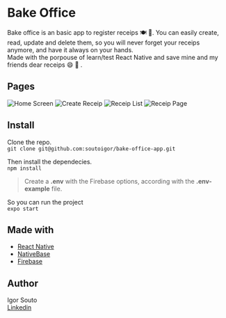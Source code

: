 
# Bake Office

Bake office is an basic app to register receips 🍽 🍹. You can easily create, read, update and delete them, so you will never forget your receips anymore, and have it always on your hands.  
Made with the porpouse of learn/test React Native and save mine and my friends dear receips 😄 🍔 .

## Pages

![Home Screen](https://i.imgur.com/1QHG1eB.jpg)
![Create Receip](https://i.imgur.com/wJHp4hd.png)
![Receip List](https://i.imgur.com/01bJi6D.png)
![Receip Page](https://i.imgur.com/S8QEiOa.png?1)  


## Install

Clone the repo.  
`git clone git@github.com:soutoigor/bake-office-app.git`

Then install the dependecies.  
`npm install`

> Create a **.env** with the Firebase options, according with the **.env-example** file.

So you can run the project  
`expo start`

## Made with

- [React Native](https://facebook.github.io/react-native/docs/getting-started.html)
- [NativeBase](https://docs.nativebase.io/Components.html#anatomy-headref)
- [Firebase](https://firebase.google.com/docs)
  
## Author
Igor Souto  
[Linkedin](https://www.linkedin.com/in/igor-souto/)
